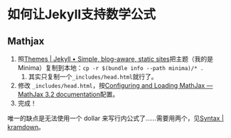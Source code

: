 # 如何让Jekyll支持数学公式

## Mathjax

1. 照[Themes | Jekyll • Simple, blog-aware, static sites](https://jekyllrb.com/docs/themes/)把主题（我的是Minima）复制到本地：`cp -r $(bundle info --path minima)/* .`
   1. 其实只复制一个`_includes/head.html`就行了。
2. 修改 `_includes/head.html`，按[Configuring and Loading MathJax — MathJax 3.2 documentation](https://docs.mathjax.org/en/latest/web/configuration.html)配置。
3. 完成！

唯一的缺点是无法使用一个 dollar 来写行内公式了……需要用两个，见[Syntax | kramdown](https://kramdown.gettalong.org/syntax.html#math-blocks)。

